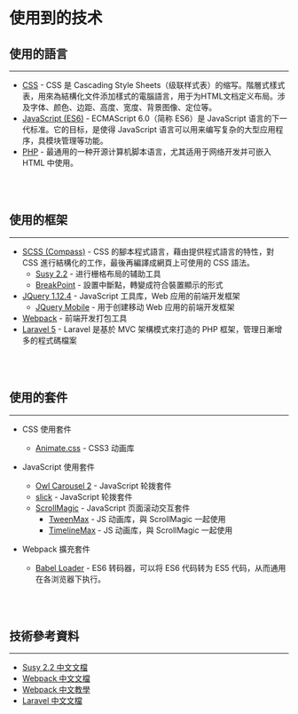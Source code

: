 # 使用到的技术

## 使用的語言
---

* [CSS](https://www.w3.org/Style/CSS/) - CSS 是 Cascading Style Sheets（级联样式表）的缩写。階層式樣式表，用來為結構化文件添加樣式的電腦語言，用于为HTML文档定义布局。涉及字体、颜色、边距、高度、宽度、背景图像、定位等。
* [JavaScript \(ES6\)](http://es6.ruanyifeng.com/) - ECMAScript 6.0（简称 ES6）是 JavaScript 语言的下一代标准。它的目标，是使得 JavaScript 语言可以用来编写复杂的大型应用程序，具模块管理等功能。
* [PHP](https://secure.php.net/) - 最通用的一种开源计算机脚本语言，尤其适用于网络开发并可嵌入 HTML 中使用。
<br/>
<br/>

## 使用的框架
---

* [SCSS \(Compass\)](http://compass-style.org/) - CSS 的腳本程式語言，藉由提供程式語言的特性，對 CSS 進行結構化的工作，最後再編譯成網頁上可使用的 CSS 語法。
  * [Susy 2.2](http://susy.oddbird.net/) - 进行栅格布局的辅助工具
  * [BreakPoint](http://breakpoint-sass.com/) - 設置中斷點，轉變成符合裝置顯示的形式
* [JQuery 1.12.4](https://jquery.com/) - JavaScript 工具库，Web 应用的前端开发框架
  * [JQuery Mobile](https://jquerymobile.com/) - 用于创建移动 Web 应用的前端开发框架
* [Webpack](https://webpack.github.io/) - 前端开发打包工具
* [Laravel 5](https://d.laravel-china.org/) - Laravel 是基於 MVC 架構模式來打造的 PHP 框架，管理日漸增多的程式碼檔案
<br/>
<br/>

## 使用的套件
---

* CSS 使用套件
  * [Animate.css](https://daneden.github.io/animate.css/) - CSS3 动画库
* JavaScript 使用套件
  * [Owl Carousel 2](https://owlcarousel2.github.io/OwlCarousel2/) - JavaScript 轮拨套件
  * [slick](http://kenwheeler.github.io/slick/) - JavaScript 轮拨套件
  * [ScrollMagic](http://scrollmagic.io/) - JavaScript 页面滚动交互套件
    * [TweenMax](https://greensock.com/docs/TweenMax) - JS 动画库，與 ScrollMagic 一起使用
    * [TimelineMax](https://greensock.com/docs/TimelineMax) - JS 动画库，與 ScrollMagic 一起使用

* Webpack 擴充套件
  * [Babel Loader](https://babeljs.io/) - ES6 转码器，可以将 ES6 代码转为 ES5 代码，从而通用在各浏览器下执行。
<br/>
<br/>

## 技術參考資料
---

* [Susy 2.2 中文文檔](https://www.w3cplus.com/preprocessor/susy-docs.html) 
* [Webpack 中文文檔](https://www.webpackjs.com/)
* [Webpack 中文教學](http://zhaoda.net/webpack-handbook/index.html)
* [Laravel 中文文檔](https://laravel-china.org/docs/laravel/5.4)



